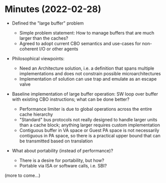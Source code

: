 # Minutes (2022-02-28)

- Defined the "large buffer" problem
  - Simple problem statement: How to manage buffers that are much larger than the caches?
  - Agreed to adopt current CBO semantics and use-cases for non-coherent I/O or other agents

- Philosophical viewpoints:
  - Need an Architecture solution, i.e. a definition that spans multiple implementations and does not constrain possible microarchitectures
  - Implementation of solution can use trap and emulate as an escape valve

- Baseline implementation of large buffer operation: SW loop over buffer with existing CBO instructions; what can be done better?
  - Performance limiter is due to global operations across the entire cache hierarchy
  - "Standard" bus protocols not really designed to handle larger units than a cache block; anything larger requires custom implementation
  - Contiguous buffer in VA space or Guest PA space is not necessarily contiguous in PA space, so there is a practical upper bound that can be transmitted based on translation

- What about portability (instead of performance)?
  - There is a desire for portability, but how?
  - Portable via ISA or software calls, i.e. SBI?

(more to come...)
